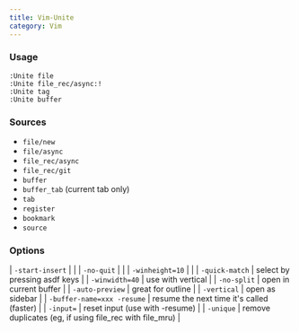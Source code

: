 ```yaml
---
title: Vim-Unite
category: Vim
---
```


### Usage

    :Unite file
    :Unite file_rec/async:!
    :Unite tag
    :Unite buffer

### Sources

- `file/new`
- `file/async`
- `file_rec/async`
- `file_rec/git`
- `buffer`
- `buffer_tab` (current tab only)
- `tab`
- `register`
- `bookmark`
- `source`

### Options

| `-start-insert`            |                                           |
| `-no-quit`                 |                                           |
| `-winheight=10`            |                                           |
| `-quick-match`             | select by pressing asdf keys              |
| `-winwidth=40`             | use with vertical                         |
| `-no-split`                | open in current buffer                    |
| `-auto-preview`            | great for outline                         |
| `-vertical`                | open as sidebar                           |
| `-buffer-name=xxx -resume` | resume the next time it's called (faster) |
| `-input=`                  | reset input (use with -resume)            |
| `-unique`                  | remove duplicates (eg, if using file_rec with file_mru) |
